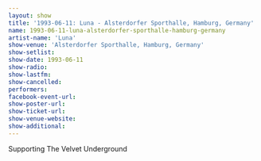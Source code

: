 ```yaml
---
layout: show
title: '1993-06-11: Luna - Alsterdorfer Sporthalle, Hamburg, Germany'
name: 1993-06-11-luna-alsterdorfer-sporthalle-hamburg-germany
artist-name: 'Luna'
show-venue: 'Alsterdorfer Sporthalle, Hamburg, Germany'
show-setlist: 
show-date: 1993-06-11
show-radio: 
show-lastfm: 
show-cancelled: 
performers: 
facebook-event-url: 
show-poster-url: 
show-ticket-url: 
show-venue-website: 
show-additional: 
---
```


Supporting The Velvet Underground
